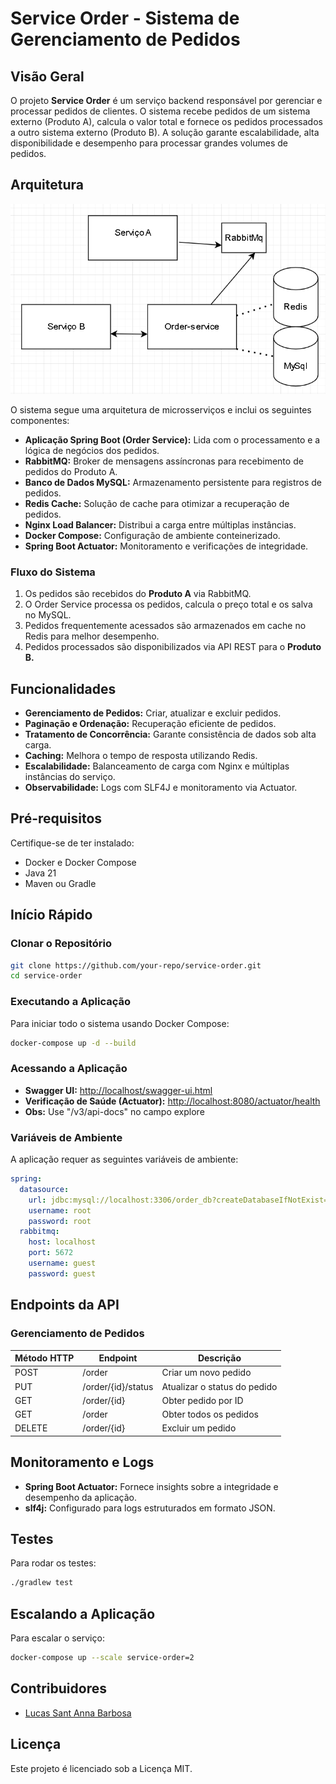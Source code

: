 # Service Order - Sistema de Gerenciamento de Pedidos

## Visão Geral
O projeto **Service Order** é um serviço backend responsável por gerenciar e processar pedidos de clientes. O sistema recebe pedidos de um sistema externo (Produto A), calcula o valor total e fornece os pedidos processados a outro sistema externo (Produto B). A solução garante escalabilidade, alta disponibilidade e desempenho para processar grandes volumes de pedidos.

## Arquitetura
![Desenho](src/main/resources/static/Desenho-solucao.png)

O sistema segue uma arquitetura de microsserviços e inclui os seguintes componentes:

- **Aplicação Spring Boot (Order Service):** Lida com o processamento e a lógica de negócios dos pedidos.
- **RabbitMQ:** Broker de mensagens assíncronas para recebimento de pedidos do Produto A.
- **Banco de Dados MySQL:** Armazenamento persistente para registros de pedidos.
- **Redis Cache:** Solução de cache para otimizar a recuperação de pedidos.
- **Nginx Load Balancer:** Distribui a carga entre múltiplas instâncias.
- **Docker Compose:** Configuração de ambiente conteinerizado.
- **Spring Boot Actuator:** Monitoramento e verificações de integridade.

### Fluxo do Sistema
1. Os pedidos são recebidos do **Produto A** via RabbitMQ.
2. O Order Service processa os pedidos, calcula o preço total e os salva no MySQL.
3. Pedidos frequentemente acessados são armazenados em cache no Redis para melhor desempenho.
4. Pedidos processados são disponibilizados via API REST para o **Produto B.**

## Funcionalidades
- **Gerenciamento de Pedidos:** Criar, atualizar e excluir pedidos.
- **Paginação e Ordenação:** Recuperação eficiente de pedidos.
- **Tratamento de Concorrência:** Garante consistência de dados sob alta carga.
- **Caching:** Melhora o tempo de resposta utilizando Redis.
- **Escalabilidade:** Balanceamento de carga com Nginx e múltiplas instâncias do serviço.
- **Observabilidade:** Logs com SLF4J e monitoramento via Actuator.

## Pré-requisitos
Certifique-se de ter instalado:
- Docker e Docker Compose
- Java 21
- Maven ou Gradle

## Início Rápido
### Clonar o Repositório
```bash
git clone https://github.com/your-repo/service-order.git
cd service-order
```

### Executando a Aplicação
Para iniciar todo o sistema usando Docker Compose:
```bash
docker-compose up -d --build
```

### Acessando a Aplicação
- **Swagger UI:** [http://localhost/swagger-ui.html](http://localhost/swagger-ui.html)
- **Verificação de Saúde (Actuator):** [http://localhost:8080/actuator/health](http://localhost:8080/actuator/health)
- **Obs:** Use "/v3/api-docs" no campo explore
### Variáveis de Ambiente
A aplicação requer as seguintes variáveis de ambiente:
```yaml
spring:
  datasource:
    url: jdbc:mysql://localhost:3306/order_db?createDatabaseIfNotExist=true
    username: root
    password: root
  rabbitmq:
    host: localhost
    port: 5672
    username: guest
    password: guest
```

## Endpoints da API
### Gerenciamento de Pedidos

| Método HTTP | Endpoint           | Descrição                  |
|-------------|-------------------|-----------------------------|
| POST        | /order             | Criar um novo pedido         |
| PUT         | /order/{id}/status | Atualizar o status do pedido |
| GET         | /order/{id}        | Obter pedido por ID          |
| GET         | /order             | Obter todos os pedidos       |
| DELETE      | /order/{id}        | Excluir um pedido            |

## Monitoramento e Logs
- **Spring Boot Actuator:** Fornece insights sobre a integridade e desempenho da aplicação.
- **slf4j:** Configurado para logs estruturados em formato JSON.

## Testes
Para rodar os testes:
```bash
./gradlew test
```

## Escalando a Aplicação
Para escalar o serviço:
```bash
docker-compose up --scale service-order=2
```

## Contribuidores
- [Lucas Sant Anna Barbosa](https://github.com/LsaBarbosa)

## Licença
Este projeto é licenciado sob a Licença MIT.

